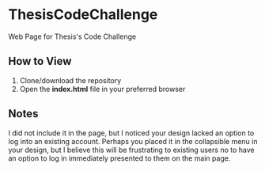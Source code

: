 # ThesisCodeChallenge
Web Page for Thesis's Code Challenge

## How to View
1. Clone/download the repository
2. Open the __index.html__ file in your preferred browser


## Notes
I did not include it in the page, but I noticed your design lacked an option to log into an existing account. Perhaps you placed it in the collapsible menu in your design, but I believe this will be frustrating to existing users no to have an option to log in immediately presented to them on the main page.
